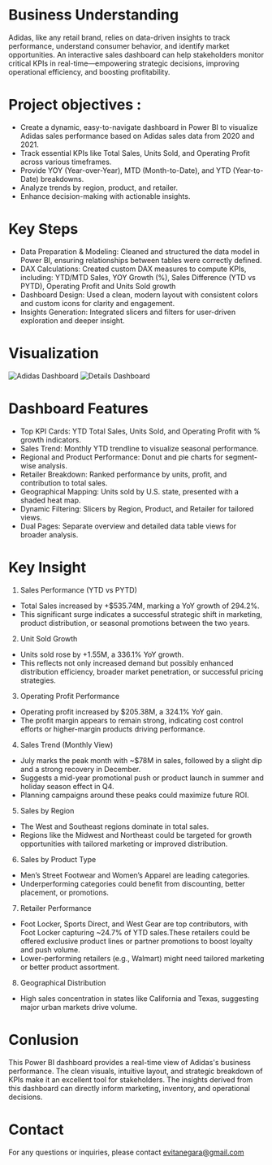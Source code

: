 # Business Understanding
Adidas, like any retail brand, relies on data-driven insights to track performance, understand consumer behavior, and identify market opportunities. An interactive sales dashboard can help stakeholders monitor critical KPIs in real-time—empowering strategic decisions, improving operational efficiency, and boosting profitability.

# Project objectives :
- Create a dynamic, easy-to-navigate dashboard in Power BI to visualize Adidas sales performance based on Adidas sales data from 2020 and 2021.
- Track essential KPIs like Total Sales, Units Sold, and Operating Profit across various timeframes.
- Provide YOY (Year-over-Year), MTD (Month-to-Date), and YTD (Year-to-Date) breakdowns.
- Analyze trends by region, product, and retailer.
- Enhance decision-making with actionable insights.

# Key Steps
- Data Preparation & Modeling: Cleaned and structured the data model in Power BI, ensuring relationships between tables were correctly defined.
- DAX Calculations: Created custom DAX measures to compute KPIs, including: YTD/MTD Sales, YOY Growth (%), Sales Difference (YTD vs PYTD), Operating Profit and Units Sold growth
- Dashboard Design: Used a clean, modern layout with consistent colors and custom icons for clarity and engagement.
- Insights Generation: Integrated slicers and filters for user-driven exploration and deeper insight.

# Visualization
![Adidas Dashboard](https://github.com/evitanegaraputri4/Adidas-Sales-Dashboard/blob/main/Adidas%20Dashboard.png?raw=true)
![Details Dashboard](https://raw.githubusercontent.com/evitanegaraputri4/Adidas-Sales-Dashboard/main/Adidash%20Details%20Dashboard.png)


# Dashboard Features 
- Top KPI Cards: YTD Total Sales, Units Sold, and Operating Profit with % growth indicators.
- Sales Trend: Monthly YTD trendline to visualize seasonal performance.
- Regional and Product Performance: Donut and pie charts for segment-wise analysis.
- Retailer Breakdown: Ranked performance by units, profit, and contribution to total sales.
- Geographical Mapping: Units sold by U.S. state, presented with a shaded heat map.
- Dynamic Filtering: Slicers by Region, Product, and Retailer for tailored views.
- Dual Pages: Separate overview and detailed data table views for broader analysis.

# Key Insight
1. Sales Performance (YTD vs PYTD)
- Total Sales increased by +$535.74M, marking a YoY growth of 294.2%.
- This significant surge indicates a successful strategic shift in marketing, product distribution, or seasonal promotions between the two years.
2. Unit Sold Growth
- Units sold rose by +1.55M, a 336.1% YoY growth.
- This reflects not only increased demand but possibly enhanced distribution efficiency, broader market penetration, or successful pricing strategies.
3. Operating Profit Performance
- Operating profit increased by $205.38M, a 324.1% YoY gain.
- The profit margin appears to remain strong, indicating cost control efforts or higher-margin products driving performance.
4. Sales Trend (Monthly View)
- July marks the peak month with ~$78M in sales, followed by a slight dip and a strong recovery in December.
- Suggests a mid-year promotional push or product launch in summer and holiday season effect in Q4.
- Planning campaigns around these peaks could maximize future ROI.
5. Sales by Region
- The West and Southeast regions dominate in total sales.
- Regions like the Midwest and Northeast could be targeted for growth opportunities with tailored marketing or improved distribution.
6. Sales by Product Type
- Men’s Street Footwear and Women’s Apparel are leading categories.
- Underperforming categories could benefit from discounting, better placement, or promotions.
7. Retailer Performance
- Foot Locker, Sports Direct, and West Gear are top contributors, with Foot Locker capturing ~24.7% of YTD sales.These retailers could be offered exclusive product lines or partner promotions to boost loyalty and push volume.
- Lower-performing retailers (e.g., Walmart) might need tailored marketing or better product assortment.
8. Geographical Distribution
- High sales concentration in states like California and Texas, suggesting major urban markets drive volume.

# Conlusion 
This Power BI dashboard provides a real-time view of Adidas's business performance. The clean visuals, intuitive layout, and strategic breakdown of KPIs make it an excellent tool for stakeholders. The insights derived from this dashboard can directly inform marketing, inventory, and operational decisions.

# Contact 
For any questions or inquiries, please contact evitanegara@gmail.com
